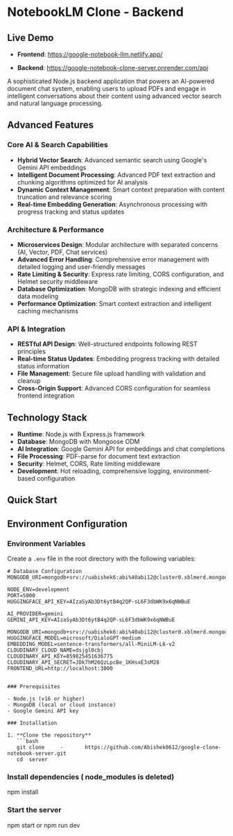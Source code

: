 # NotebookLM Clone - Backend

## Live Demo

- **Frontend**: https://google-notebook-llm.netlify.app/

- **Backend**: https://google-notebook-clone-server.onrender.com/api

A sophisticated Node.js backend application that powers an AI-powered document chat system, enabling users to upload PDFs and engage in intelligent conversations about their content using advanced vector search and natural language processing.

## Advanced Features

### Core AI & Search Capabilities

- **Hybrid Vector Search**: Advanced semantic search using Google's Gemini API embeddings
- **Intelligent Document Processing**: Advanced PDF text extraction and chunking algorithms optimized for AI analysis
- **Dynamic Context Management**: Smart context preparation with content truncation and relevance scoring
- **Real-time Embedding Generation**: Asynchronous processing with progress tracking and status updates

### Architecture & Performance

- **Microservices Design**: Modular architecture with separated concerns (AI, Vector, PDF, Chat services)
- **Advanced Error Handling**: Comprehensive error management with detailed logging and user-friendly messages
- **Rate Limiting & Security**: Express rate limiting, CORS configuration, and Helmet security middleware
- **Database Optimization**: MongoDB with strategic indexing and efficient data modeling
- **Performance Optimization**: Smart context extraction and intelligent caching mechanisms

### API & Integration

- **RESTful API Design**: Well-structured endpoints following REST principles
- **Real-time Status Updates**: Embedding progress tracking with detailed status information
- **File Management**: Secure file upload handling with validation and cleanup
- **Cross-Origin Support**: Advanced CORS configuration for seamless frontend integration

## Technology Stack

- **Runtime**: Node.js with Express.js framework
- **Database**: MongoDB with Mongoose ODM
- **AI Integration**: Google Gemini API for embeddings and chat completions
- **File Processing**: PDF-parse for document text extraction
- **Security**: Helmet, CORS, Rate limiting middleware
- **Development**: Hot reloading, comprehensive logging, environment-based configuration

## Quick Start

## Environment Configuration

### Environment Variables

Create a `.env` file in the root directory with the following variables:

````env
# Database Configuration
MONGODB_URI=mongodb+srv://uabishek6:abi%40abi12@cluster0.xblmerd.mongodb.net/notebookllm

NODE_ENV=development
PORT=5000
HUGGINGFACE_API_KEY=AIzaSyAb3Dt6ytB4q2QP-sL6F3dbWK9x6qNWBuE

AI_PROVIDER=gemini
GEMINI_API_KEY=AIzaSyAb3Dt6ytB4q2QP-sL6F3dbWK9x6qNWBuE

MONGODB_URI=mongodb+srv://uabishek6:abi%40abi12@cluster0.xblmerd.mongodb.net/notebookllm
HUGGINGFACE_MODEL=microsoft/DialoGPT-medium
EMBEDDING_MODEL=sentence-transformers/all-MiniLM-L6-v2
CLOUDINARY_CLOUD_NAME=dsjgl0cbj
CLOUDINARY_API_KEY=859825451636775
CLOUDINARY_API_SECRET=JDk7hM26QzLpcBe_1KHsxE3sM28
FRONTEND_URL=http://localhost:3000


### Prerequisites

- Node.js (v16 or higher)
- MongoDB (local or cloud instance)
- Google Gemini API key

### Installation

1. **Clone the repository**
   ```bash
   git clone     -       https://github.com/Abishek0612/google-clone-notebook-server.git
   cd  server
````

### Install dependencies ( node_modules is deleted)

npm install

### Start the server

npm start or npm run dev
